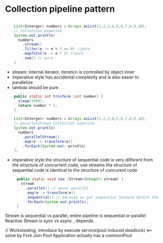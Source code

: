 # Collection pipeline pattern

```java

    List<Interger> numbers = Arrays.asList(1,2,3,4,5,6,7,8,9,10);
    // Collection pipeline
    System.out.println(
      numbers
        .stream()
        .filter(e -> e % 2 == 0) //pure
        .mapToInt(e -> e * 2) //pure
        .sum() // pure
    )
```

- stream: internal iterator, iteration is controlled by object inner
- imperative style has accidental complexity and is also easier to parallelize
- lambda should be pure

```java
    public static int trnsform (int number) {
      sleep(1999);
      return number * 1;
    }

    List<Interger> numbers = Arrays.asList(1,2,3,4,5,6,7,8,9,10);
    // parallelStream Collection pipeline
    System.out.println(
      numbers
        .parallelStream()
        .map(e -> transform(e))
        .forEach(System.out::println)
    );
```

- imperative style the structure of sequential code is very different from the structure of concurrent code,
  use streams the structure of sequential code is identical to the structure of concurent code

  ```java
    public static void use (Stream<Integer> stream) {
      stream
        .parallel() // never parallel
        .map(e -> transform(e))
        .sequential() // because we got sequential because before the terminal operation, all function call just configuration
        .forEach(System.out.println);
    }
  ```

Stream is sequential vs parallel, entire pipeline is sequential or parallel
Reactive Stream is sync vs async , depends.

// Workstealing, introduce by execute service(pool induced deadlock) <== solve by Fork Join Pool
Application actually has a commonPool
